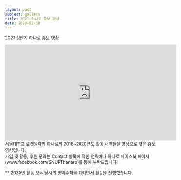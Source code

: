 ```yaml
---
layout: post
subject: gallery
title: 2021 하나로 홍보 영상
date: 2020-02-10
---
```

2021 상반기 하나로 홍보 영상<br/>
<iframe width="560" height="315" src="https://www.youtube.com/embed/Xm_IHOmMjXc" frameborder="0" allow="accelerometer; autoplay; clipboard-write; encrypted-media; gyroscope; picture-in-picture" allowfullscreen></iframe>
서울대학교 로켓동아리 하나로의 2018~2020년도 활동 내역들을 영상으로 엮은 홍보 영상입니다.<br/>
가입 및 활동, 후원 문의는 Contact 항목에 적힌 연락처나 하나로 페이스북 페이지(www.facebook.com/SNURThanaro)를 통해 부탁드립니다!

** 2020년 활동 모두 당시의 방역수칙을 지키면서 활동을 진행했습니다.
